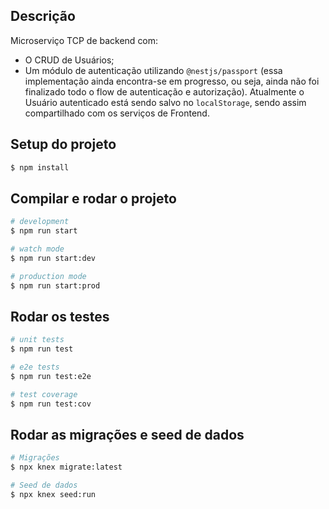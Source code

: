 ## Descrição

Microserviço TCP de backend com:
- O CRUD de Usuários;
- Um módulo de autenticação utilizando ```@nestjs/passport``` (essa implementação ainda encontra-se em progresso, ou seja, ainda não foi finalizado todo o flow de autenticação e autorização). Atualmente o Usuário autenticado está sendo salvo no ```localStorage```, sendo assim compartilhado com os serviços de Frontend.

## Setup do projeto

```bash
$ npm install
```

## Compilar e rodar o projeto

```bash
# development
$ npm run start

# watch mode
$ npm run start:dev

# production mode
$ npm run start:prod
```

## Rodar os testes

```bash
# unit tests
$ npm run test

# e2e tests
$ npm run test:e2e

# test coverage
$ npm run test:cov
```

## Rodar as migrações e seed de dados

```bash
# Migrações
$ npx knex migrate:latest

# Seed de dados
$ npx knex seed:run
```
